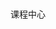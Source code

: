 <!DOCTYPE>
<html>
<head>
    <meta charst="utf-8">
    <title>滑动门</title>
   <style>
       .div1{
           background-repeat: repeat-x;
           background-image:url("../image/滑动门.png");
           margin-top: 200px;
            height: 50px;
       }
       *{
           margin: 0;
           padding: 0;
       }
       .div1:hover .div3{

           display: block;
       }
       .div3{
           background-repeat: repeat-x;
          background-image: url("../image/滑动门.png");
           background-size: 200px;
           display: none;
           padding-top: 10px;
           height:200px;
           margin-top: 22px;
           margin-left: 515px;
       }
       .div2{
           padding-top: 10px;
           text-align: center;
       }
        img{
            margin-left: 60px;
            width: 150px;
            height: 180px;
        }
      p{
           margin-left: 50px;
       }
       pre{
           margin-left: 90px;
       }
   </style>
</head>
<body>
<div class="div1">
        <div class="div2">课程中心</div>
        <div  class="div3">
            <img src="../image/热吧1.jpg">
            <img src="../image/热吧2.jpg">
            <img src="../image/热吧3.jpg">
            <img src="../image/热吧4.jpg"><br>
            <pre>    热吧                              热吧                              热吧                              热吧</pre>
        </div>
</div>

</body>
</html>
